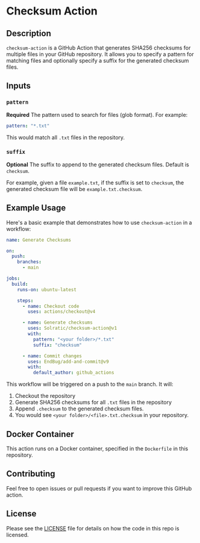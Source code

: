 # Checksum Action

## Description

`checksum-action` is a GitHub Action that generates SHA256 checksums for multiple files in your GitHub repository. It allows you to specify a pattern for matching files and optionally specify a suffix for the generated checksum files.

## Inputs

### `pattern`

**Required** The pattern used to search for files (glob format). For example:

```yaml
pattern: "*.txt"
```

This would match all `.txt` files in the repository.

### `suffix`

**Optional** The suffix to append to the generated checksum files. Default is `checksum`.

For example, given a file `example.txt`, if the suffix is set to `checksum`, the generated checksum file will be `example.txt.checksum`.

## Example Usage

Here's a basic example that demonstrates how to use `checksum-action` in a workflow:

```yaml
name: Generate Checksums

on:
  push:
    branches:
      - main

jobs:
  build:
    runs-on: ubuntu-latest

    steps:
      - name: Checkout code
        uses: actions/checkout@v4

      - name: Generate checksums
        uses: Solratic/checksum-action@v1
        with:
          pattern: "<your folder>/*.txt"
          suffix: "checksum"

      - name: Commit changes
        uses: EndBug/add-and-commit@v9
        with:
          default_author: github_actions
```

This workflow will be triggered on a push to the `main` branch. It will:

1. Checkout the repository
2. Generate SHA256 checksums for all `.txt` files in the repository
3. Append `.checksum` to the generated checksum files.
4. You would see `<your folder>/<file>.txt.checksum` in your repository.

## Docker Container

This action runs on a Docker container, specified in the `Dockerfile` in this repository.

## Contributing

Feel free to open issues or pull requests if you want to improve this GitHub action.

## License

Please see the [LICENSE](LICENSE.md) file for details on how the code in this repo is licensed.
